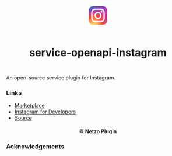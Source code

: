 <div align="center">
  <a href="https://netzo.io" target="_blank" >
    <img height="50" src="https://raw.githubusercontent.com/netzoio/netzo/main/plugins/services/service-openapi-instagram/src/assets/icon.png" style="margin: 12px 0px" />
  </a>

  <h1 style="padding: 6px 0px 24px 0px">service-openapi-instagram</h1>
</div>

An open-source service plugin for Instagram.

### Links

- [Marketplace](https://app.netzo.io/marketplace/service-standard-servicename)
- [Instagram for Developers](https://developers.facebook.com/products/instagram/)
- [Source](https://api.apis.guru/v2/specs/instagram.com/1.0.0/swagger.json)

<div align="center">
  <h4>© Netzo Plugin</h4>
</div>

### Acknowledgements
